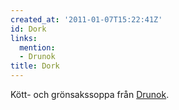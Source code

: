 ```yaml
---
created_at: '2011-01-07T15:22:41Z'
id: Dork
links:
  mention:
  - Drunok
title: Dork
---
```


Kött- och grönsakssoppa från [Drunok].

  [Drunok]: Drunok